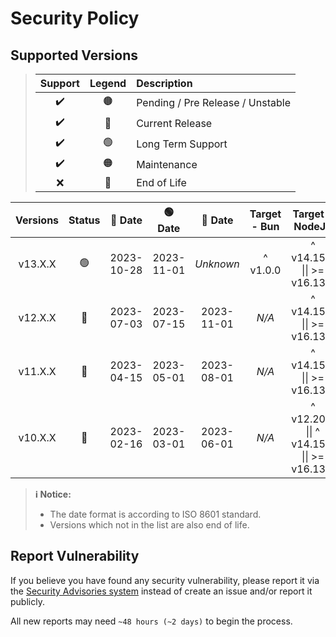 # Security Policy

## Supported Versions

> | **Support** | **Legend** | **Description** |
> |:-:|:-:|:--|
> | ✔️ | 🟤 | Pending / Pre Release / Unstable |
> | ✔️ | 🔵 | Current Release |
> | ✔️ | 🟢 | Long Term Support |
> | ✔️ | 🟠 | Maintenance |
> | ❌ | 🔴 | End of Life |

| **Versions** | **Status** | **🔵 Date** | **🟢 Date** | **🔴 Date** | **Target - Bun** | **Target - NodeJS** |
|:-:|:-:|:-:|:-:|:-:|:-:|:-:|
| v13.X.X | 🟢 | 2023-10-28 | 2023-11-01 | *Unknown* | ^ v1.0.0 | ^ v14.15.0 \|\| >= v16.13.0 |
| v12.X.X | 🔴 | 2023-07-03 | 2023-07-15 | 2023-11-01 | *N/A* | ^ v14.15.0 \|\| >= v16.13.0 |
| v11.X.X | 🔴 | 2023-04-15 | 2023-05-01 | 2023-08-01 | *N/A* | ^ v14.15.0 \|\| >= v16.13.0 |
| v10.X.X | 🔴 | 2023-02-16 | 2023-03-01 | 2023-06-01 | *N/A* | ^ v12.20.0 \|\| ^ v14.15.0 \|\| >= v16.13.0 |

> **ℹ️ Notice:**
>
> - The date format is according to ISO 8601 standard.
> - Versions which not in the list are also end of life.

## Report Vulnerability

If you believe you have found any security vulnerability, please report it via the [Security Advisories system](https://github.com/hugoalh-studio/advanced-determine-nodejs/security/advisories/new) instead of create an issue and/or report it publicly.

All new reports may need `~48 hours (~2 days)` to begin the process.
